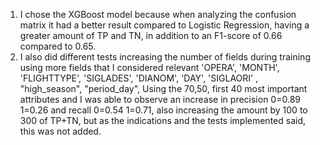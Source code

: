 1. I chose the XGBoost model because when analyzing the confusion matrix it had a better result compared to Logistic Regression, having a greater amount of TP and TN, in addition to an F1-score of 0.66 compared to 0.65.
2. I also did different tests increasing the number of fields during training using more fields that I considered relevant 'OPERA', 'MONTH', 'FLIGHTTYPE', 'SIGLADES', 'DIANOM', 'DAY', 'SIGLAORI' , "high_season", "period_day", Using the 70,50, first 40 most important attributes and I was able to observe an increase in precision 0=0.89 1=0.26 and recall 0=0.54 1=0.71, also increasing the amount by 100 to 300 of TP+TN, but as the indications and the tests implemented said, this was not added.